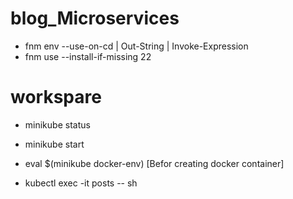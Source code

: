 # blog_Microservices

- fnm env --use-on-cd | Out-String | Invoke-Expression
- fnm use --install-if-missing 22


# workspare
- minikube status
- minikube start
- eval $(minikube docker-env) [Befor creating docker container]


- kubectl exec -it posts -- sh
